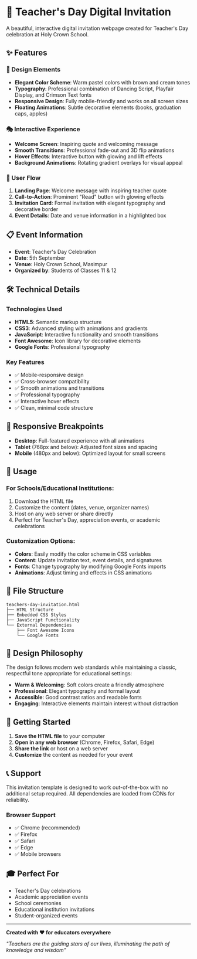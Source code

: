 # 🍎 Teacher's Day Digital Invitation

A beautiful, interactive digital invitation webpage created for Teacher's Day celebration at Holy Crown School.

## ✨ Features

### 🎨 Design Elements
- **Elegant Color Scheme**: Warm pastel colors with brown and cream tones
- **Typography**: Professional combination of Dancing Script, Playfair Display, and Crimson Text fonts
- **Responsive Design**: Fully mobile-friendly and works on all screen sizes
- **Floating Animations**: Subtle decorative elements (books, graduation caps, apples)

### 🎭 Interactive Experience
- **Welcome Screen**: Inspiring quote and welcoming message
- **Smooth Transitions**: Professional fade-out and 3D flip animations
- **Hover Effects**: Interactive button with glowing and lift effects
- **Background Animations**: Rotating gradient overlays for visual appeal

### 📱 User Flow
1. **Landing Page**: Welcome message with inspiring teacher quote
2. **Call-to-Action**: Prominent "Read" button with glowing effects
3. **Invitation Card**: Formal invitation with elegant typography and decorative border
4. **Event Details**: Date and venue information in a highlighted box

## 📋 Event Information

- **Event**: Teacher's Day Celebration
- **Date**: 5th September
- **Venue**: Holy Crown School, Masimpur
- **Organized by**: Students of Classes 11 & 12

## 🛠️ Technical Details

### Technologies Used
- **HTML5**: Semantic markup structure
- **CSS3**: Advanced styling with animations and gradients
- **JavaScript**: Interactive functionality and smooth transitions
- **Font Awesome**: Icon library for decorative elements
- **Google Fonts**: Professional typography

### Key Features
- ✅ Mobile-responsive design
- ✅ Cross-browser compatibility
- ✅ Smooth animations and transitions
- ✅ Professional typography
- ✅ Interactive hover effects
- ✅ Clean, minimal code structure

## 📱 Responsive Breakpoints

- **Desktop**: Full-featured experience with all animations
- **Tablet** (768px and below): Adjusted font sizes and spacing
- **Mobile** (480px and below): Optimized layout for small screens

## 🎯 Usage

### For Schools/Educational Institutions:
1. Download the HTML file
2. Customize the content (dates, venue, organizer names)
3. Host on any web server or share directly
4. Perfect for Teacher's Day, appreciation events, or academic celebrations

### Customization Options:
- **Colors**: Easily modify the color scheme in CSS variables
- **Content**: Update invitation text, event details, and signatures
- **Fonts**: Change typography by modifying Google Fonts imports
- **Animations**: Adjust timing and effects in CSS animations

## 📁 File Structure

```
teachers-day-invitation.html
├── HTML Structure
├── Embedded CSS Styles
├── JavaScript Functionality
└── External Dependencies
    ├── Font Awesome Icons
    └── Google Fonts
```

## 🌟 Design Philosophy

The design follows modern web standards while maintaining a classic, respectful tone appropriate for educational settings:

- **Warm & Welcoming**: Soft colors create a friendly atmosphere
- **Professional**: Elegant typography and formal layout
- **Accessible**: Good contrast ratios and readable fonts
- **Engaging**: Interactive elements maintain interest without distraction

## 🚀 Getting Started

1. **Save the HTML file** to your computer
2. **Open in any web browser** (Chrome, Firefox, Safari, Edge)
3. **Share the link** or host on a web server
4. **Customize** the content as needed for your event

## 📞 Support

This invitation template is designed to work out-of-the-box with no additional setup required. All dependencies are loaded from CDNs for reliability.

### Browser Support
- ✅ Chrome (recommended)
- ✅ Firefox
- ✅ Safari
- ✅ Edge
- ✅ Mobile browsers

## 🎓 Perfect For

- Teacher's Day celebrations
- Academic appreciation events
- School ceremonies
- Educational institution invitations
- Student-organized events

---

**Created with ❤️ for educators everywhere**

*"Teachers are the guiding stars of our lives, illuminating the path of knowledge and wisdom"*
